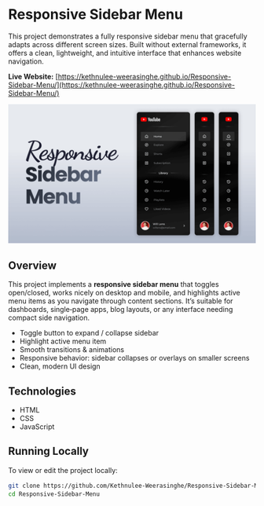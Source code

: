 # Responsive Sidebar Menu

This project demonstrates a fully responsive sidebar menu that gracefully adapts across different screen sizes. Built without external frameworks, it offers a clean, lightweight, and intuitive interface that enhances website navigation.

**Live Website:** [https://kethnulee-weerasinghe.github.io/Responsive-Sidebar-Menu/](https://kethnulee-weerasinghe.github.io/Responsive-Sidebar-Menu/)

![Website Preview](./preview.png)

## Overview

This project implements a **responsive sidebar menu** that toggles open/closed, works nicely on desktop and mobile, and highlights active menu items as you navigate through content sections. It’s suitable for dashboards, single‑page apps, blog layouts, or any interface needing compact side navigation.

- Toggle button to expand / collapse sidebar  
- Highlight active menu item   
- Smooth transitions & animations  
- Responsive behavior: sidebar collapses or overlays on smaller screens  
- Clean, modern UI design
  
## Technologies

- HTML
- CSS
- JavaScript

## Running Locally

To view or edit the project locally:

```bash
git clone https://github.com/Kethnulee-Weerasinghe/Responsive-Sidebar-Menu.git
cd Responsive-Sidebar-Menu
